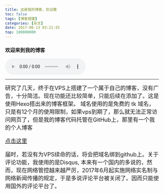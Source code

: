 ```yaml
---
title: 这是我的博客，欢迎撒
toc: false
tags: [博客搭建]
categories: [杂文]
date: 2017-06-13 03:21:55
top: 100000000
---
```


### 欢迎来到我的博客

<!--more-->
<audio controls="controls" name="media" style="width:264px"  autoplay loop=true> <source src="/musics/wish.mp3"></audio>

***

<font size=4>
		研究了几天，终于在VPS上搭建了一个属于自己的博客，没有广告，十分简洁。现在功能还比较简单，只能后续在添加了。这是使用Hexo搭出来的博客框架。 域名使用的是免费的 tk 域名，只是有12个月的使用限制，如果vps到期了，那么就无法正常访问网页了，但是我的博客代码托管在GitHub上，那里有一个我的个人博客 

[点击这里](https://6donote4.github.io)

届时，若没有为VPS续命的话，将会把域名绑到github上。关于评论功能，我使用的是Disqus, 本来有一个国内的多说的，然而，现在网络管控越来越严厉，2017年6月起实施网络实名制与网络新闻传播的规定，于是多说评论平台被关闭了。因而只能使用国外的评论平台了。

</font>
